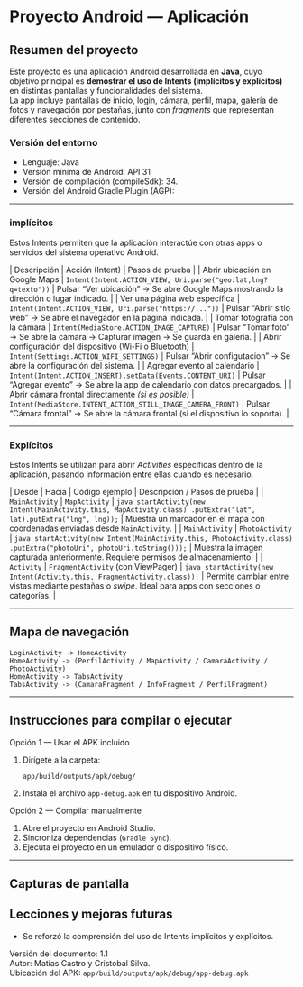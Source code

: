 #  Proyecto Android — Aplicación

## Resumen del proyecto
Este proyecto es una aplicación Android desarrollada en **Java**, cuyo objetivo principal es **demostrar el uso de Intents (implícitos y explícitos)** en distintas pantallas y funcionalidades del sistema.  
La app incluye pantallas de inicio, login, cámara, perfil, mapa, galería de fotos y navegación por pestañas, junto con *fragments* que representan diferentes secciones de contenido.

### Versión del entorno
- Lenguaje: Java  
- Versión mínima de Android: API 31
- Versión de compilación (compileSdk): 34.
- Versión del Android Gradle Plugin (AGP): 

---
	

### implícitos
Estos Intents permiten que la aplicación interactúe con otras apps o servicios del sistema operativo Android.

| Descripción | Acción (Intent) | Pasos de prueba |
| Abrir ubicación en Google Maps | `Intent(Intent.ACTION_VIEW, Uri.parse("geo:lat,lng?q=texto"))` | Pulsar “Ver ubicación” -> Se abre Google Maps mostrando la dirección o lugar indicado. |
| Ver una página web específica | `Intent(Intent.ACTION_VIEW, Uri.parse("https://..."))` | Pulsar “Abrir sitio web” -> Se abre el navegador en la página indicada. |
| Tomar fotografía con la cámara | `Intent(MediaStore.ACTION_IMAGE_CAPTURE)` | Pulsar “Tomar foto” -> Se abre la cámara -> Capturar imagen -> Se guarda en galería. |
| Abrir configuración del dispositivo (Wi-Fi o Bluetooth) | `Intent(Settings.ACTION_WIFI_SETTINGS)` | Pulsar “Abrir configutacion” -> Se abre la configuración del sistema. |
| Agregar evento al calendario | `Intent(Intent.ACTION_INSERT).setData(Events.CONTENT_URI)` | Pulsar “Agregar evento” -> Se abre la app de calendario con datos precargados. |
| Abrir cámara frontal directamente *(si es posible)* | `Intent(MediaStore.INTENT_ACTION_STILL_IMAGE_CAMERA_FRONT)` | Pulsar “Cámara frontal” -> Se abre la cámara frontal (si el dispositivo lo soporta). |

---

### Explícitos
Estos Intents se utilizan para abrir *Activities* específicas dentro de la aplicación, pasando información entre ellas cuando es necesario.

| Desde | Hacia | Código ejemplo | Descripción / Pasos de prueba |
| `MainActivity` | `MapActivity` | ```java startActivity(new Intent(MainActivity.this, MapActivity.class) .putExtra("lat", lat).putExtra("lng", lng));``` | Muestra un marcador en el mapa con coordenadas enviadas desde `MainActivity`. |
| `MainActivity` | `PhotoActivity` | ```java startActivity(new Intent(MainActivity.this, PhotoActivity.class) .putExtra("photoUri", photoUri.toString()));``` | Muestra la imagen capturada anteriormente. Requiere permisos de almacenamiento. |
| `Activity` | `FragmentActivity` (con ViewPager) | ```java startActivity(new Intent(Activity.this, FragmentActivity.class));``` | Permite cambiar entre vistas mediante pestañas o *swipe*. Ideal para apps con secciones o categorías. |

---

## Mapa de navegación
```
LoginActivity -> HomeActivity
HomeActivity -> (PerfilActivity / MapActivity / CamaraActivity / PhotoActivity)
HomeActivity -> TabsActivity
TabsActivity -> (CamaraFragment / InfoFragment / PerfilFragment)
```

---

## Instrucciones para compilar o ejecutar
Opción 1 — Usar el APK incluido
1. Dirígete a la carpeta:
   ```
   app/build/outputs/apk/debug/
   ```
2. Instala el archivo `app-debug.apk` en tu dispositivo Android.

Opción 2 — Compilar manualmente
1. Abre el proyecto en Android Studio.  
2. Sincroniza dependencias (`Gradle Sync`).  
3. Ejecuta el proyecto en un emulador o dispositivo físico.  

---

## Capturas de pantalla



## Lecciones y mejoras futuras
- Se reforzó la comprensión del uso de Intents implícitos y explícitos.  
 

  


Versión del documento: 1.1  
Autor: Matias Castro y Cristobal Silva.  
Ubicación del APK: `app/build/outputs/apk/debug/app-debug.apk`
